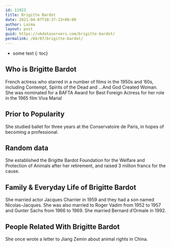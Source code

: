 ```yaml
---
id: 11923
title: Brigitte Bardot
date: 2021-04-07T10:37:13+00:00
author: Laima
layout: post
guid: https://ukdataservers.com/brigitte-bardot/
permalink: /04/07/brigitte-bardot/
---
```


* some text
{: toc}


## Who is Brigitte Bardot
                  
                  
                  
French actress who starred in a number of films in the 1950s and &#8217;60s, including Contempt, Spirits of the Dead and &#8230;And God Created Woman. She was nominated for a BAFTA Award for Best Foreign Actress for her role in the 1965 film Viva Maria!
                  
              
            
              
            
                
                
                
## Prior to Popularity
                  
                  
                  
She studied ballet for three years at the Conservatoire de Paris, in hopes of becoming a professional.
                  
              
            
              
            
                
                
                
## Random data
                  
                  
                  
She established the Brigitte Bardot Foundation for the Welfare and Protection of Animals after her retirement, and raised 3 million francs for the cause.
                  
              
            
              
            
                
                
                
## Family & Everyday Life of Brigitte Bardot
                  
                  
                  
She married actor Jacques Charrier in 1959 and they had a son named Nicolas-Jacques. She was also married to Roger Vadim from 1952 to 1957 and Gunter Sachs from 1966 to 1969. She married Bernard d&#8217;Ormale in 1992.
                  
              
            
              
            
                
                
                
## People Related With Brigitte Bardot
                  
                  
                  
She once wrote a letter to Jiang Zemin about animal rights in China.
                  
              
            
              
            
                
              
            
              
              
            
            
              
            
          
          
          